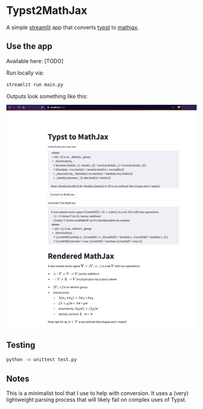 # Typst2MathJax

A simple [streamlit](https://streamlit.io/) app that converts [typst](https://typst.app/docs) to [mathjax](https://www.mathjax.org/).

## Use the app

Available here: [TODO]

Run locally via:

```bash
streamlit run main.py
```

Outputs look something like this:

![example image](figs/example.png)

## Testing

```bash
python -m unittest test.py
```

## Notes

This is a minimalist tool that I use to help with conversion. It uses a (very) lightweight parsing process that will likely fail on complex uses of Typst.